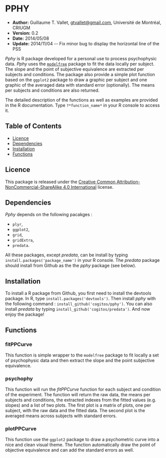 # PPHY

- **Author:** Guillaume T. Vallet, gtvallet@gmail.com, Université de Montréal, CRIUGM
- **Version:** 0.2
- **Date:** 2014/05/08
- **Update:** 2014/11/04 -- Fix minor bug to display the horizontal line of the PSS

*Pphy* is R package developed for a personal use to process psychophysic data.
*Pphy* uses the [``modelfree``](http://personalpages.manchester.ac.uk/staff/d.h.foster/software-modelfree/latest/home) package to fit the data locally per subject.
The slope and the point of subjective equivalence are extracted per subjects and conditions.
The package also provide a simple plot function based on the ``ggplot2`` package to draw a graphic per subject and one graphic of the averaged data with standard error (optionally).
The means per subjects and conditions are also returned.

The detailed description of the functions as well as examples are provided in the R documentation.
Type ``?*function_name*`` in your R console to access it.


## Table of Contents

- [Licence](#licence)
- [Dependencies](#dependencies)
- [Installation](#install)
- [Functions](#functions)


## <a name='licence'></a>Licence

This package is released under the [Creative Common Attribution-NonCommercial-ShareAlike 4.0 International](http://creativecommons.org/licenses/by-nc-sa/4.0/) license.


## <a name='dependencies'></a>Dependencies

*Pphy* depends on the following pacakges :

- ``plyr``,
- ``ggplot2``,
- ``grid``,
- ``gridExtra``,
- ``predata``.

All these packages, except *predata*, can be install by typing ``install.packages('package_name')`` in your R console.
The *predata* package should install from Github as the the *pphy* package (see below).

## <a name='install'></a>Installation

To install a R package from Github, you first need to install the devtools package.
In R, type ``install.packages('devtools')``.
Then install *pphy* with the following command : ``install_github('cogitos/pphy')``.
You can also install *predata* by typing ``install_github('cogitos/predata')``.
And now enjoy the package!


## <a name='functions'></a>Functions

### fitPPCurve

This function is simple wrapper to the ``modelfree`` package to fit locally a set of psychophysic data and then extract the slope and the point subjective equivalence.

### psychophy

This function will run the *fitPPCurve* function for each subject and condition of the experiment.
The function will return the raw data, the means per subjects and conditions, the extracted indexes from the fitted values (e.g. slopes) and a list of two plots.
The first plot is a matrix of plots, one per subject, with the raw data and the fitted data.
The second plot is the averaged means across subjects with standard errors.

### plotPPCurve

This function use the ``ggplot2`` package to draw a psychometric curve into a nice and clean visual theme.
The function automatically draw the point of objective equivalence and can add the standard errors as well.
